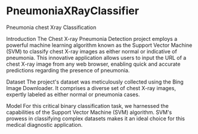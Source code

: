 # PneumoniaXRayClassifier
Pneumonia chest Xray Classification


Introduction
The Chest X-ray Pneumonia Detection project employs a powerful machine learning algorithm known as the Support Vector Machine (SVM) to classify chest X-ray images as either normal or indicative of pneumonia. This innovative application allows users to input the URL of a chest X-ray image from any web browser, enabling quick and accurate predictions regarding the presence of pneumonia.

Dataset
The project's dataset was meticulously collected using the Bing Image Downloader. It comprises a diverse set of chest X-ray images, expertly labeled as either normal or pneumonia cases.

Model
For this critical binary classification task, we harnessed the capabilities of the Support Vector Machine (SVM) algorithm. SVM's prowess in classifying complex datasets makes it an ideal choice for this medical diagnostic application.
